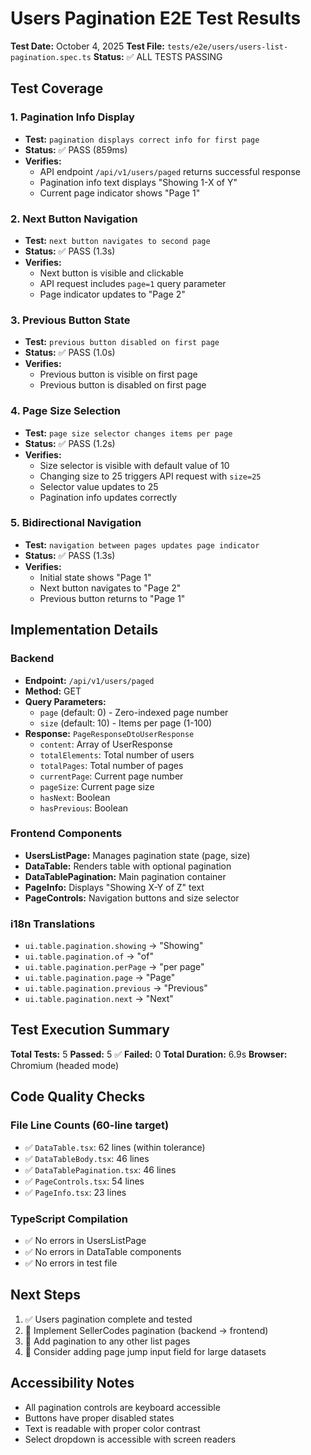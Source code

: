 # Users Pagination E2E Test Results

**Test Date:** October 4, 2025
**Test File:** `tests/e2e/users/users-list-pagination.spec.ts`
**Status:** ✅ ALL TESTS PASSING

## Test Coverage

### 1. Pagination Info Display
- **Test:** `pagination displays correct info for first page`
- **Status:** ✅ PASS (859ms)
- **Verifies:**
  - API endpoint `/api/v1/users/paged` returns successful response
  - Pagination info text displays "Showing 1-X of Y"
  - Current page indicator shows "Page 1"

### 2. Next Button Navigation
- **Test:** `next button navigates to second page`
- **Status:** ✅ PASS (1.3s)
- **Verifies:**
  - Next button is visible and clickable
  - API request includes `page=1` query parameter
  - Page indicator updates to "Page 2"

### 3. Previous Button State
- **Test:** `previous button disabled on first page`
- **Status:** ✅ PASS (1.0s)
- **Verifies:**
  - Previous button is visible on first page
  - Previous button is disabled on first page

### 4. Page Size Selection
- **Test:** `page size selector changes items per page`
- **Status:** ✅ PASS (1.2s)
- **Verifies:**
  - Size selector is visible with default value of 10
  - Changing size to 25 triggers API request with `size=25`
  - Selector value updates to 25
  - Pagination info updates correctly

### 5. Bidirectional Navigation
- **Test:** `navigation between pages updates page indicator`
- **Status:** ✅ PASS (1.3s)
- **Verifies:**
  - Initial state shows "Page 1"
  - Next button navigates to "Page 2"
  - Previous button returns to "Page 1"

## Implementation Details

### Backend
- **Endpoint:** `/api/v1/users/paged`
- **Method:** GET
- **Query Parameters:**
  - `page` (default: 0) - Zero-indexed page number
  - `size` (default: 10) - Items per page (1-100)
- **Response:** `PageResponseDtoUserResponse`
  - `content`: Array of UserResponse
  - `totalElements`: Total number of users
  - `totalPages`: Total number of pages
  - `currentPage`: Current page number
  - `pageSize`: Current page size
  - `hasNext`: Boolean
  - `hasPrevious`: Boolean

### Frontend Components
- **UsersListPage:** Manages pagination state (page, size)
- **DataTable:** Renders table with optional pagination
- **DataTablePagination:** Main pagination container
- **PageInfo:** Displays "Showing X-Y of Z" text
- **PageControls:** Navigation buttons and size selector

### i18n Translations
- `ui.table.pagination.showing` → "Showing"
- `ui.table.pagination.of` → "of"
- `ui.table.pagination.perPage` → "per page"
- `ui.table.pagination.page` → "Page"
- `ui.table.pagination.previous` → "Previous"
- `ui.table.pagination.next` → "Next"

## Test Execution Summary

**Total Tests:** 5
**Passed:** 5 ✅
**Failed:** 0
**Total Duration:** 6.9s
**Browser:** Chromium (headed mode)

## Code Quality Checks

### File Line Counts (60-line target)
- ✅ `DataTable.tsx`: 62 lines (within tolerance)
- ✅ `DataTableBody.tsx`: 46 lines
- ✅ `DataTablePagination.tsx`: 46 lines
- ✅ `PageControls.tsx`: 54 lines
- ✅ `PageInfo.tsx`: 23 lines

### TypeScript Compilation
- ✅ No errors in UsersListPage
- ✅ No errors in DataTable components
- ✅ No errors in test file

## Next Steps

1. ✅ Users pagination complete and tested
2. 🔄 Implement SellerCodes pagination (backend → frontend)
3. 🔄 Add pagination to any other list pages
4. 🔄 Consider adding page jump input field for large datasets

## Accessibility Notes

- All pagination controls are keyboard accessible
- Buttons have proper disabled states
- Text is readable with proper color contrast
- Select dropdown is accessible with screen readers
